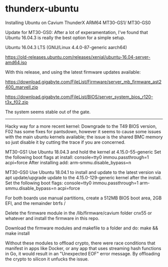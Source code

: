 # thunderx-ubuntu
Installing Ubuntu on Cavium ThunderX ARM64 MT30-GS1/ MT30-GS0

Update for MT30-GS0:
After a lot of experamentation, I've found that Ubuntu 16.04.3 is really the best option for a simple setup. 

Ubuntu 16.04.3 LTS (GNU/Linux 4.4.0-87-generic aarch64)

https://old-releases.ubuntu.com/releases/xenial/ubuntu-16.04-server-amd64.iso

With this release, and using the latest firmware updates available:

https://download.gigabyte.com/FileList/Firmware/server_mb_firmware_ast2400_marvell.zip

https://download.gigabyte.com/FileList/BIOS/server_system_bios_r120-t3x_f02.zip

The system seems stable out of the gate. 

----------

Hacky way for a more recent kernel:
Downgrade to the T49 BIOS version, F02 has some fixes for pantsdown, however it seems to cause some issues with the main ubuntu kernels available; the issue is the shared BMC memory so just disable it by cutting the trace if you are concerned. 

MT30-GS1
Use Ubuntu 18.04.3 and hold the kernel at 4.15.0-55-generic
Set the following boot flags at install: console=tty0 immou.passthrough=1 acpi=force 
After installing add: arm-smmu.disable_bypass=n

MT30-GS0
Use Ubuntu 18.04.1 to install and update to the latest version via apt update/upgrade update to the 4.15.0-129-generic kernel after the install. 
Set the following boot flags: console=tty0 immou.passthrough=1 arm-smmu.disable_bypass=n acpi=force

For both boards use manual partitions, create a 512MB BIOS boot area, 2GB EFI, and the remainder btrfs /

Delete the firmware module in the /lib/firmware/cavium folder cnx55 or whatever and install the firmware in this repo.

Download the firmware modules and makefile to a folder and do:
make && make install

Without these modules to offload crypto, there were race conditions that manifest in apps like Docker, or any app that uses streaming hash functions in Go, it would result in an "Unexpected EOF" error message. By offloading the crypto to silicon it unfucks the issue. 




